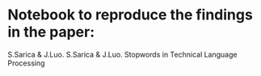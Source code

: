 # Notebook to reproduce the findings in the paper:
S.Sarica & J.Luo. S.Sarica & J.Luo. Stopwords in Technical Language Processing
